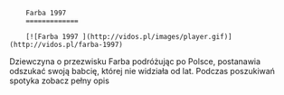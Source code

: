 
        Farba 1997 
        =============
        
        [![Farba 1997 ](http://vidos.pl/images/player.gif)](http://vidos.pl/farba-1997)
        
        
 Dziewczyna o przezwisku Farba podróżując po Polsce, postanawia odszukać swoją babcię, której nie widziała od lat. Podczas poszukiwań spotyka zobacz pełny opis
    